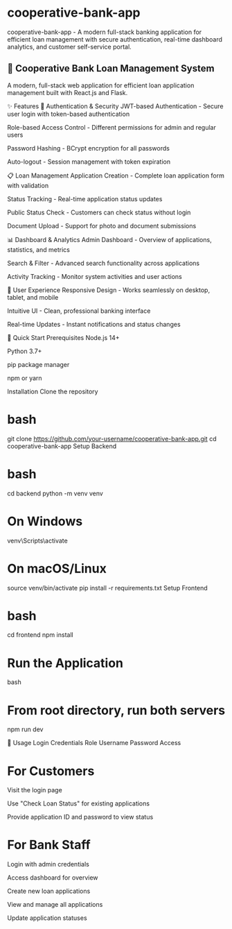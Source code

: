 # cooperative-bank-app
cooperative-bank-app - A modern full-stack banking application for efficient loan management with secure authentication, real-time dashboard analytics, and customer self-service portal.

## 🏦 Cooperative Bank Loan Management System ##
A modern, full-stack web application for efficient loan application management built with React.js and Flask.

✨ Features
🔐 Authentication & Security
JWT-based Authentication - Secure user login with token-based authentication

Role-based Access Control - Different permissions for admin and regular users

Password Hashing - BCrypt encryption for all passwords

Auto-logout - Session management with token expiration

📋 Loan Management
Application Creation - Complete loan application form with validation

Status Tracking - Real-time application status updates

Public Status Check - Customers can check status without login

Document Upload - Support for photo and document submissions

📊 Dashboard & Analytics
Admin Dashboard - Overview of applications, statistics, and metrics

Search & Filter - Advanced search functionality across applications

Activity Tracking - Monitor system activities and user actions

🎨 User Experience
Responsive Design - Works seamlessly on desktop, tablet, and mobile

Intuitive UI - Clean, professional banking interface

Real-time Updates - Instant notifications and status changes

🚀 Quick Start
Prerequisites
Node.js 14+

Python 3.7+

pip package manager

npm or yarn

Installation
Clone the repository

# bash
git clone https://github.com/your-username/cooperative-bank-app.git
cd cooperative-bank-app
Setup Backend

# bash
cd backend
python -m venv venv

# On Windows
venv\Scripts\activate
# On macOS/Linux
source venv/bin/activate
pip install -r requirements.txt
Setup Frontend

# bash
cd frontend
npm install

# Run the Application
bash
# From root directory, run both servers
npm run dev

📖 Usage
Login Credentials
Role	Username	Password	Access

# For Customers
Visit the login page

Use "Check Loan Status" for existing applications

Provide application ID and password to view status

# For Bank Staff
Login with admin credentials

Access dashboard for overview

Create new loan applications

View and manage all applications

Update application statuses

